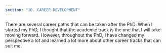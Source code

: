 ```yaml
---
section: "10. CAREER DEVELOPMENT"
---
```


There are several career paths that can be taken after the PhD. When I started my PhD, I thought that the academic track is the one that I will take moving forward. However, throughout the PhD, I have changed my perspective a lot and learned a lot more about other career tracks that can suit me.

